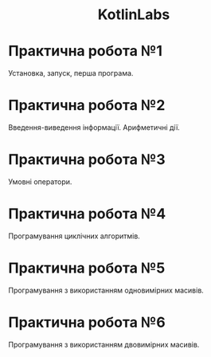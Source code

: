<h1 align="center">KotlinLabs</h1>
<p align="center">
</p>

# Практична робота №1
Установка, запуск, перша програма.
# Практична робота №2
Введення-виведення інформації. Арифметичні дії.
# Практична робота №3
Умовні оператори.
# Практична робота №4
Програмування циклічних алгоритмів.
# Практична робота №5
Програмування з використанням одновимірних масивів.
# Практична робота №6
Програмування з використанням двовимірних масивів.